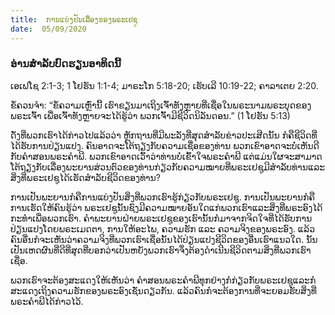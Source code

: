```yaml
---
title:  ການແບ່ງປັນເລື່ອງຂອງພຣະເຢຊູ
date:  05/09/2020
---
```


### ອ່ານສຳລັບບົດຮຽນອາທິດນີ້
ເອເຟໂຊ 2:1-3; 1 ໂຢຮັນ 1:1-4; ມາຣະໂກ 5:18-20; ເຮັບເລີ 10:19-22; ຄາລາເຕຍ 2:20.

ຂໍ້ຄວນຈຳ: “ຂໍ້ຄວາມເຫຼົ່ານີ້ ເຮົາຂຽນມາເຖິງເຈົ້າທັງຫຼາຍທີ່ເຊື່ອໃນພຣະນາມພຣະບຸດຂອງພຣະເຈົ້າ ເພື່ອເຈົ້າທັງຫຼາຍຈະໄດ້ຮູ້ວ່າ ພວກເຈົ້າມີຊີວິດນິລັນດອນ.” (1 ໂຢຮັນ 5:13)

ດັ່ງທີ່ພວກເຮົາໄດ້ກ່າວໄປແລ້ວວ່າ ຫຼັກຖານທີ່ມີພະລັງທີ່ສຸດສຳລັບຂ່າວປະເສີດນັ້ນ ກໍຄືຊີວິດທີ່ໄດ້ຮັບການປ່ຽນແປງ. ຄົນອາດຈະໂຕ້ຖຽງກັບຄວາມເຊື່ອຂອງທ່ານ ພວກເຂົາອາດຈະບໍ່ເຫັນດີກັບຄຳສອນພຣະຄຳພີ. ພວກເຂົາອາດເວົ້າວ່າທ່ານບໍ່ເຂົ້າໃຈພຣະຄຳພີ ແຕ່ແມ່ນໃຜຈະສາມາດໂຕ້ຖຽງກັບເລື່ອງພະຍານສ່ວນຕົວຂອງທ່ານກ່ຽວກັບຄວາມໝາຍທີ່ພຣະເຢຊູມີສຳລັບທ່ານແລະສິ່ງທີ່ພຣະເຢຊູໄດ້ເຮັດສຳລັບຊີວິດຂອງທ່ານ?

ການເປັນພະຍານກໍຄືການແບ່ງປັນສິ່ງທີ່ພວກເຮົາຮູ້ກ່ຽວກັບພຣະເຢຊູ. ການເປັນພະຍານກໍຄືການເຮັດໃຫ້ຄົນຮູ້ວ່າ ພຣະເຢຊູນັ້ນຊົງມີຄວາມໝາຍອັນໃດແກ່ພວກເຮົາແລະສິ່ງທີ່ພຣະອົງໄດ້ກະທຳເພື່ອພວກເຮົາ. ຄຳພະຍານຝ່າຍພຣະເຢຊູຂອງເຮົານັ້ນກໍມາຈາກຈິດໃຈທີ່ໄດ້ຮັບການປ່ຽນແປງໂດຍພຣະເມດຕາ, ການໃຫ້ອະໄພ, ຄວາມຮັກ ແລະ ຄວາມຈິງຂອງພຣະອົງ. ແລ້ວຄົນອື່ນກໍຈະເຫັນວ່າຄວາມຈິງທີ່ພວກເຮົາເຊື່ອນັ້ນໄດ້ປ່ຽນແປງຊີວິດຂອງອື່ນເຮົາແນວໃດ. ນັ້ນເປັນເຫດຜົນທີ່ດີທີ່ສຸດທີ່ບອກວ່າເປັນຫຍັງພວກເຮົາຈຶ່ງຕ້ອງດຳເນີນຊີວິດຕາມສິ່ງທີ່ພວກເຮົາເຊື່ອ.

ພວກເຮົາຈະຕ້ອງສະແດງໃຫ້ເຫັນວ່າ ຄຳສອນພຣະຄຳພີທຸກຢ່າງກໍກ່ຽວກັບພຣະເຢຊູແລະກໍສະແດງເຖິງຄວາມຮັກຂອງພຣະອົງເຊັ່ນດຽວກັນ. ແລ້ວຄົນກໍຈະຕ້ອງການທີ່ຈະຍອມຮັບສິ່ງທີ່ພຣະຄຳພີໄດ້ກ່າວໄວ້.